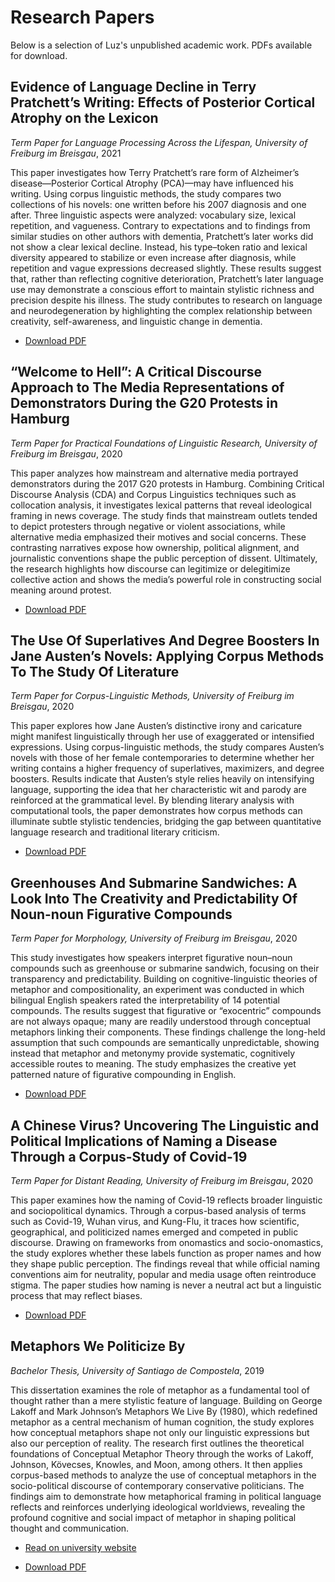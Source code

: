 
# Research Papers

Below is a selection of Luz's unpublished academic work. PDFs available for download.

## Evidence of Language Decline in Terry Pratchett’s Writing: Effects of Posterior Cortical Atrophy on the Lexicon
*Term Paper for Language Processing Across the Lifespan, University of Freiburg im Breisgau*, 2021

This paper investigates how Terry Pratchett’s rare form of Alzheimer’s disease—Posterior Cortical Atrophy (PCA)—may have influenced his writing. Using corpus linguistic methods, the study compares two collections of his novels: one written before his 2007 diagnosis and one after. Three linguistic aspects were analyzed: vocabulary size, lexical repetition, and vagueness. Contrary to expectations and to findings from similar studies on other authors with dementia, Pratchett’s later works did not show a clear lexical decline. Instead, his type–token ratio and lexical diversity appeared to stabilize or even increase after diagnosis, while repetition and vague expressions decreased slightly. These results suggest that, rather than reflecting cognitive deterioration, Pratchett’s later language use may demonstrate a conscious effort to maintain stylistic richness and precision despite his illness. The study contributes to research on language and neurodegeneration by highlighting the complex relationship between creativity, self-awareness, and linguistic change in dementia.

- [Download PDF](./papers/pratchett.pdf)

## “Welcome to Hell”: A Critical Discourse Approach to The Media Representations of Demonstrators During the G20 Protests in Hamburg
*Term Paper for Practical Foundations of Linguistic Research, University of Freiburg im Breisgau*, 2020

This paper analyzes how mainstream and alternative media portrayed demonstrators during the 2017 G20 protests in Hamburg. Combining Critical Discourse Analysis (CDA) and Corpus Linguistics techniques such as collocation analysis, it investigates lexical patterns that reveal ideological framing in news coverage. The study finds that mainstream outlets tended to depict protesters through negative or violent associations, while alternative media emphasized their motives and social concerns. These contrasting narratives expose how ownership, political alignment, and journalistic conventions shape the public perception of dissent. Ultimately, the research highlights how discourse can legitimize or delegitimize collective action and shows the media’s powerful role in constructing social meaning around protest.

- [Download PDF](./papers/protest.pdf)


## The Use Of Superlatives And Degree Boosters In Jane Austen’s Novels: Applying Corpus Methods To The Study Of Literature
*Term Paper for Corpus-Linguistic Methods, University of Freiburg im Breisgau*, 2020

This paper explores how Jane Austen’s distinctive irony and caricature might manifest linguistically through her use of exaggerated or intensified expressions. Using corpus-linguistic methods, the study compares Austen’s novels with those of her female contemporaries to determine whether her writing contains a higher frequency of superlatives, maximizers, and degree boosters. Results indicate that Austen’s style relies heavily on intensifying language, supporting the idea that her characteristic wit and parody are reinforced at the grammatical level. By blending literary analysis with computational tools, the paper demonstrates how corpus methods can illuminate subtle stylistic tendencies, bridging the gap between quantitative language research and traditional literary criticism.

- [Download PDF](./papers/austen.pdf)


## Greenhouses And Submarine Sandwiches: A Look Into The Creativity and Predictability Of Noun-noun Figurative Compounds
*Term Paper for Morphology, University of Freiburg im Breisgau*, 2020

This study investigates how speakers interpret figurative noun–noun compounds such as greenhouse or submarine sandwich, focusing on their transparency and predictability. Building on cognitive-linguistic theories of metaphor and compositionality, an experiment was conducted in which bilingual English speakers rated the interpretability of 14 potential compounds. The results suggest that figurative or “exocentric” compounds are not always opaque; many are readily understood through conceptual metaphors linking their components. These findings challenge the long-held assumption that such compounds are semantically unpredictable, showing instead that metaphor and metonymy provide systematic, cognitively accessible routes to meaning. The study emphasizes the creative yet patterned nature of figurative compounding in English.

- [Download PDF](./papers/sandwiches.pdf)

## A Chinese Virus? Uncovering The Linguistic and Political Implications of Naming a Disease Through a Corpus-Study of Covid-19
*Term Paper for Distant Reading, University of Freiburg im Breisgau*, 2020

This paper examines how the naming of Covid-19 reflects broader linguistic and sociopolitical dynamics. Through a corpus-based analysis of terms such as Covid-19, Wuhan virus, and Kung-Flu, it traces how scientific, geographical, and politicized names emerged and competed in public discourse. Drawing on frameworks from onomastics and socio-onomastics, the study explores whether these labels function as proper names and how they shape public perception. The findings reveal that while official naming conventions aim for neutrality, popular and media usage often reintroduce stigma. The paper studies how naming is never a neutral act but a linguistic process that may reflect biases.

- [Download PDF](./papers/virus.pdf)


## Metaphors We Politicize By
*Bachelor Thesis, University of Santiago de Compostela*, 2019

This dissertation examines the role of metaphor as a fundamental tool of thought rather than a mere stylistic feature of language. Building on George Lakoff and Mark Johnson’s Metaphors We Live By (1980), which redefined metaphor as a central mechanism of human cognition, the study explores how conceptual metaphors shape not only our linguistic expressions but also our perception of reality. The research first outlines the theoretical foundations of Conceptual Metaphor Theory through the works of Lakoff, Johnson, Kövecses, Knowles, and Moon, among others. It then applies corpus-based methods to analyze the use of conceptual metaphors in the socio-political discourse of contemporary conservative politicians. The findings aim to demonstrate how metaphorical framing in political language reflects and reinforces underlying ideological worldviews, revealing the profound cognitive and social impact of metaphor in shaping political thought and communication.

- [Read on university website](https://minerva.usc.gal/entities/publication/6b7013e0-7c87-4e50-ae65-b20c9e3a85ba)

- [Download PDF](./papers/metaphors.pdf)



